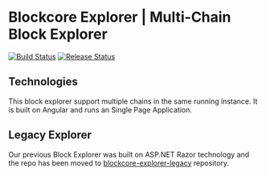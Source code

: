 # Blockcore Explorer | Multi-Chain Block Explorer

[1]: https://github.com/block-core/blockcore-explorer/actions
[2]: https://github.com/block-core/blockcore-explorer/workflows/Build%20and%20Release%20Binaries/badge.svg
[3]: https://github.com/block-core/blockcore-explorer/workflows/Build%20and%20Release%20Docker%20Image/badge.svg

[![Build Status][2]][1] [![Release Status][3]][1]

## Technologies

This block explorer support multiple chains in the same running instance. It is built on Angular and runs an Single Page Application.

## Legacy Explorer

Our previous Block Explorer was built on ASP.NET Razor technology and the repo has been moved
to [blockcore-explorer-legacy](https://github.com/block-core/blockcore-explorer-legacy) repository.